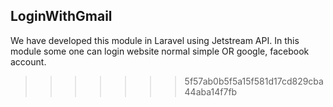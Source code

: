 
## LoginWithGmail
We have developed this module in Laravel using Jetstream API. In this module some one can login website normal simple OR google, facebook account.
>>>>>>> 5f57ab0b5f5a15f581d17cd829cba44aba14f7fb
